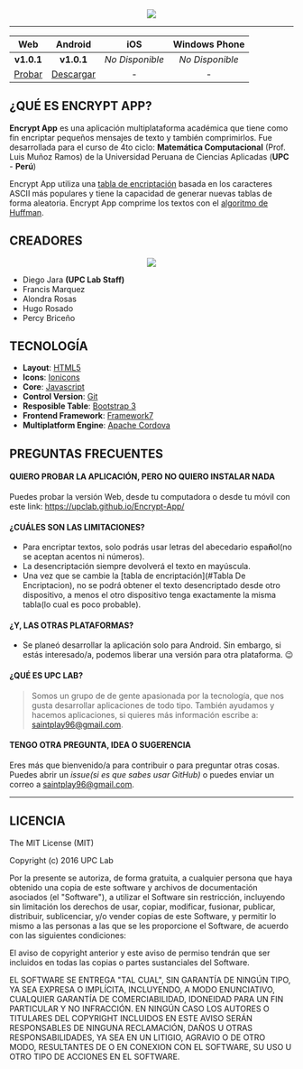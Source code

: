<div align="center">
  <img src=https://cloud.githubusercontent.com/assets/9372893/16830766/79427dac-4966-11e6-8a03-f29f8e9f9ff4.png>
</div>

---

| Web | Android | iOS | Windows Phone |
|:---------:|:-------------:|:---------:|:-------------------:|
| **v1.0.1** | **v1.0.1** | *No Disponible* | *No Disponible* |
| [Probar](https://upclab.github.io/Encrypt-App/) | [Descargar](https://github.com/upclab/Encrypt-App/releases/download/v1.0.1/EncryptApp1.0.1.apk) | - | - |

## ¿QUÉ ES ENCRYPT APP?
**Encrypt App** es una aplicación multiplataforma académica que tiene como fin encriptar pequeños mensajes de texto y también comprimirlos. 
Fue desarrollada para el curso de 4to ciclo: **Matemática Computacional** (Prof. Luis Muñoz Ramos) de la Universidad Peruana de Ciencias
Aplicadas (**UPC** - **Perú**)

Encrypt App utiliza una [tabla de encriptación](https://gist.github.com/saintplay/c5d54d4c3a6f06366f35ddb9ebb996d5) basada en los caracteres ASCII más populares y tiene la capacidad de generar nuevas tablas de forma aleatoria.
Encrypt App comprime los textos con el [algoritmo de Huffman](https://es.wikipedia.org/wiki/Algoritmo_de_Huffman).

## CREADORES

<div align="center">
  <img src="https://cloud.githubusercontent.com/assets/9372893/16879913/501dca4a-4a78-11e6-9783-3600e0b260d8.png">
</div>


- Diego Jara **(UPC Lab Staff)**
- Francis Marquez
- Alondra Rosas
- Hugo Rosado
- Percy Briceño

## TECNOLOGÍA
- **Layout**: [HTML5](https://developer.mozilla.org/es/docs/Web/Guide/HTML/Introduction_alhtml)
- **Icons**: [Ionicons](https://ionicons.com/)
- **Core**: [Javascript](https://developer.mozilla.org/es/docs/Web/JavaScript/Guide/Introducci%C3%B3n)
- **Control Version**: [Git](https://git-scm.com/book/es/v1/Empezando-Una-breve-historia-de-Git)
- **Resposible Table**: [Bootstrap 3](http://getbootstrap.com/)
- **Frontend Framework**: [Framework7](http://framework7.io/)
- **Multiplatform Engine**: [Apache Cordova](https://cordova.apache.org/docs/es/latest/guide/overview/)


## PREGUNTAS FRECUENTES

#### QUIERO PROBAR LA APLICACIÓN, PERO NO QUIERO INSTALAR NADA
Puedes probar la versión Web, desde tu computadora o desde tu móvil con este link: <https://upclab.github.io/Encrypt-App/>

#### ¿CUÁLES SON LAS LIMITACIONES?
- Para encriptar textos, solo podrás usar letras del abecedario espa**ñ**ol(no se aceptan acentos ni números).
- La desencriptación siempre devolverá el texto en mayúscula.
- Una vez que se cambie la [tabla de encriptación](#Tabla De Encriptacion), no se podrá obtener el texto desencriptado desde otro
dispositivo, a menos el otro dispositivo tenga exactamente la misma tabla(lo cual es poco probable). 

#### ¿Y, LAS OTRAS PLATAFORMAS?
- Se planeó desarrollar la aplicación solo para Android. Sin embargo, si estás interesado/a, podemos liberar una versión para otra plataforma. :wink:

#### ¿QUÉ ES UPC LAB?
> Somos un grupo de  de gente apasionada por la tecnología, que nos gusta desarrollar aplicaciones de todo tipo.
> También ayudamos y hacemos aplicaciones, si quieres más información escribe a: <saintplay96@gmail.com>.

#### TENGO OTRA PREGUNTA, IDEA O SUGERENCIA
Eres más que bienvenido/a para contribuir o para preguntar otras cosas. Puedes abrir un *issue(si es que sabes usar GitHub)* o puedes enviar un correo a <saintplay96@gmail.com>.

***
  
## LICENCIA

The MIT License (MIT)

Copyright (c) 2016 UPC Lab

Por la presente se autoriza, de forma gratuita, a cualquier persona que haya obtenido una copia de este software y archivos de documentación asociados (el "Software"), a utilizar el Software sin restricción, incluyendo sin limitación los derechos de usar, copiar, modificar, fusionar, publicar, distribuir, sublicenciar, y/o vender copias de este Software, y permitir lo mismo a las personas a las que se les proporcione el Software, de acuerdo con las siguientes condiciones:

El aviso de copyright anterior y este aviso de permiso tendrán que ser incluidos en todas las copias o partes sustanciales del Software.

EL SOFTWARE SE ENTREGA "TAL CUAL", SIN GARANTÍA DE NINGÚN TIPO, YA SEA EXPRESA O IMPLÍCITA, INCLUYENDO, A MODO ENUNCIATIVO, CUALQUIER GARANTÍA DE COMERCIABILIDAD, IDONEIDAD PARA UN FIN PARTICULAR Y NO INFRACCIÓN. EN NINGÚN CASO LOS AUTORES O TITULARES DEL COPYRIGHT INCLUIDOS EN ESTE AVISO SERÁN RESPONSABLES DE NINGUNA RECLAMACIÓN, DAÑOS U OTRAS RESPONSABILIDADES, YA SEA EN UN LITIGIO, AGRAVIO O DE OTRO MODO, RESULTANTES DE O EN CONEXION CON EL SOFTWARE, SU USO U OTRO TIPO DE ACCIONES EN EL SOFTWARE.
